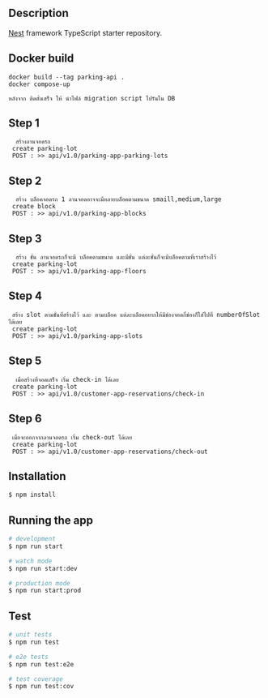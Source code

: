 ## Description

[Nest](https://github.com/nestjs/nest) framework TypeScript starter repository.

## Docker build

```docker
docker build --tag parking-api .
docker compose-up

หลังจาก ติดตั่งเสร็จ ให้ นำไฟล์ migration script ไปรันใน DB
```

## Step 1

```
  สร้างลานจอดรถ
 create parking-lot
 POST : >> api/v1.0/parking-app-parking-lots
```

## Step 2

```
  สร้าง บล็อคจอดรถ 1 ลานจอดอาจจะมีหลายบล็อคตามขนาด smaill,medium,large
 create block
 POST : >> api/v1.0/parking-app-blocks
```

## Step 3

```
  สร้าง ชั้น ลานจอดรถก็จะมี บล็อคตามขนาด และมีชั้น แต่ละชั้นก็จะมีบล็อคตามที่เราสร้างไว้
 create parking-lot
 POST : >> api/v1.0/parking-app-floors
```

## Step 4

```
 สร้าง slot ตามชั้นที่สร้างไว้ และ ตามบล็อค แต่ละบล็อคอยากให้มีช่องจอดกี่ช่องก็ใส่ไปที่ numberOfSlot ได้เลย
 create parking-lot
 POST : >> api/v1.0/parking-app-slots
```

## Step 5

```
  เมื่อสร้างที่จอดเสร็จ เริ่ม check-in ได้เลย
 create parking-lot
 POST : >> api/v1.0/customer-app-reservations/check-in
```

## Step 6

```
 เมื่อจะออกจากลานจอดรถ เริ่ม check-out ได้เลย
 create parking-lot
 POST : >> api/v1.0/customer-app-reservations/check-out
```

## Installation

```bash
$ npm install
```

## Running the app

```bash
# development
$ npm run start

# watch mode
$ npm run start:dev

# production mode
$ npm run start:prod
```

## Test

```bash
# unit tests
$ npm run test

# e2e tests
$ npm run test:e2e

# test coverage
$ npm run test:cov
```
